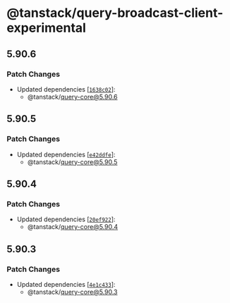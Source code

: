 # @tanstack/query-broadcast-client-experimental

## 5.90.6

### Patch Changes

- Updated dependencies [[`1638c02`](https://github.com/TanStack/query/commit/1638c028df55648995d04431179904371a189772)]:
  - @tanstack/query-core@5.90.6

## 5.90.5

### Patch Changes

- Updated dependencies [[`e42ddfe`](https://github.com/TanStack/query/commit/e42ddfe919f34f847ca101aeef162c69845f9a1e)]:
  - @tanstack/query-core@5.90.5

## 5.90.4

### Patch Changes

- Updated dependencies [[`20ef922`](https://github.com/TanStack/query/commit/20ef922a0a7c3aee00150bf69123c338b0922922)]:
  - @tanstack/query-core@5.90.4

## 5.90.3

### Patch Changes

- Updated dependencies [[`4e1c433`](https://github.com/TanStack/query/commit/4e1c4338a72f7384600bbda99e44bc1891695df4)]:
  - @tanstack/query-core@5.90.3
